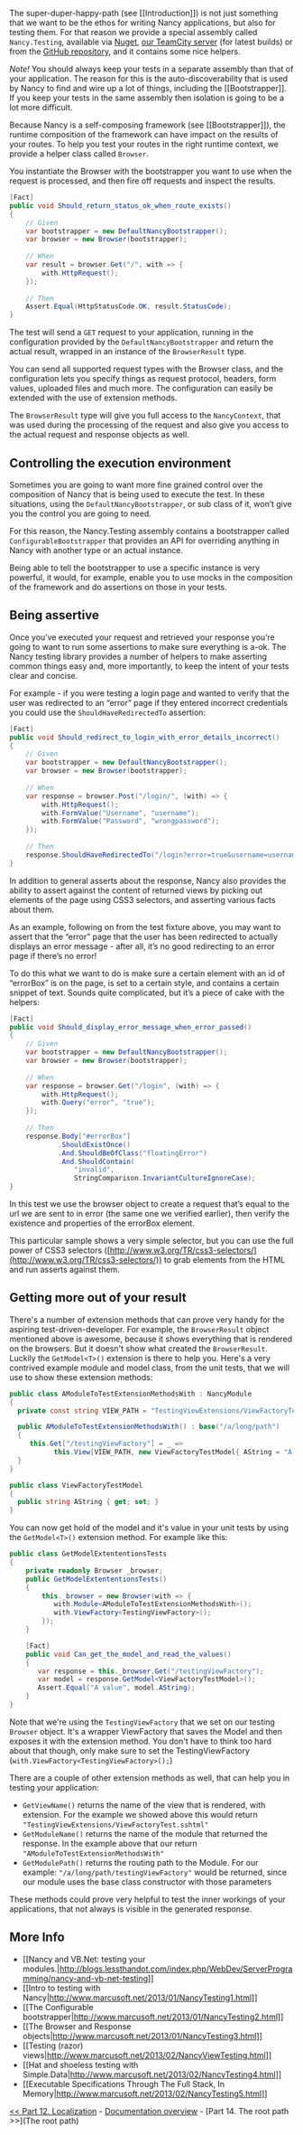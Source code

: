 The super-duper-happy-path (see [[Introduction]]) is not just something that we want to be the ethos for writing Nancy applications, but also for testing them. For that reason we provide a special assembly called `Nancy.Testing`, available via [Nuget](http://nuget.org), [our TeamCity server](http://teamcity.codebetter.com/project.html?projectId=project112&tab=projectOverview&guest=true) (for latest builds) or from the [GitHub repository](https://github.com/NancyFx/Nancy/tree/master/src/Nancy.Testing), and it contains some nice helpers.

_Note!_ You should always keep your tests in a separate assembly than that of your application. The reason for this is the auto-discoverability that is used by Nancy to find and wire up a lot of things, including the [[Bootstrapper]]. If you keep your tests in the same assembly then isolation is going to be a lot more difficult. 

Because Nancy is a self-composing framework (see [[Bootstrapper]]), the runtime composition of the framework can have impact on the results of your routes. To help you test your routes in the right runtime context, we provide a helper class called `Browser`.

You instantiate the Browser with the bootstrapper you want to use when the request is processed, and then fire off requests and inspect the results.
```c#
[Fact]
public void Should_return_status_ok_when_route_exists()
{
    // Given
    var bootstrapper = new DefaultNancyBootstrapper();
    var browser = new Browser(bootstrapper);
     
    // When
    var result = browser.Get("/", with => {
        with.HttpRequest();
    });
        
    // Then
    Assert.Equal(HttpStatusCode.OK, result.StatusCode);
}
```
The test will send a `GET` request to your application, running in the configuration provided by the `DefaultNancyBootstrapper` and return the actual result, wrapped in an instance of the `BrowserResult` type.

You can send all supported request types with the Browser class, and the configuration lets you specify things as request protocol, headers, form values, uploaded files and much more. The configuration can easily be extended with the use of extension methods.

The `BrowserResult` type will give you full access to the `NancyContext`, that was used during the processing of the request and also give you access to the actual request and response objects as well.

## Controlling the execution environment

Sometimes you are going to want more fine grained control over the composition of Nancy that is being used to execute the test. In these situations, using the `DefaultNancyBootstrapper`, or sub class of it, won’t give you the control you are going to need.

For this reason, the Nancy.Testing assembly contains a bootstrapper called `ConfigurableBootstrapper` that provides an API for overriding anything in Nancy with another type or an actual instance.

Being able to tell the bootstrapper to use a specific instance is very powerful, it would, for example, enable you to use mocks in the composition of the framework and do assertions on those in your tests.

## Being assertive

Once you’ve executed your request and retrieved your response you’re going to want to run some assertions to make sure everything is a-ok. The Nancy testing library provides a number of helpers to make asserting common things easy and, more importantly, to keep the intent of your tests clear and concise.

For example - if you were testing a login page and wanted to verify that the user was redirected to an “error” page if they entered incorrect credentials you could use the `ShouldHaveRedirectedTo` assertion:
```c#
[Fact]
public void Should_redirect_to_login_with_error_details_incorrect()
{
    // Given
    var bootstrapper = new DefaultNancyBootstrapper();
    var browser = new Browser(bootstrapper);
        
    // When
    var response = browser.Post("/login/", (with) => {
        with.HttpRequest();
        with.FormValue("Username", "username");
        with.FormValue("Password", "wrongpassword");
    });
        
    // Then
    response.ShouldHaveRedirectedTo("/login?error=true&username=username");
}
```
In addition to general asserts about the response, Nancy also provides the ability to assert against the content of returned views by picking out elements of the page using CSS3 selectors, and asserting various facts about them. 

As an example, following on from the test fixture above, you may want to assert that the “error” page that the user has been redirected to actually displays an error message - after all, it’s no good redirecting to an error page if there’s no error!

To do this what we want to do is make sure a certain element with an id of “errorBox” is on the page, is set to a certain style, and contains a certain snippet of text. Sounds quite complicated, but it’s a piece of cake with the helpers:
```c#
[Fact]
public void Should_display_error_message_when_error_passed()
{
    // Given
    var bootstrapper = new DefaultNancyBootstrapper();
    var browser = new Browser(bootstrapper);
     
    // When
    var response = browser.Get("/login", (with) => {
        with.HttpRequest();
        with.Query("error", "true");
    });
     
    // Then
    response.Body["#errorBox"]
            .ShouldExistOnce()
            .And.ShouldBeOfClass("floatingError")
            .And.ShouldContain(
                "invalid",
                StringComparison.InvariantCultureIgnoreCase);
}
```
In this test we use the browser object to create a request that’s equal to the url we are sent to in error (the same one we verified earlier), then verify the existence and properties of the errorBox element.

This particular sample shows a very simple selector, but you can use the full power of CSS3 selectors ([http://www.w3.org/TR/css3-selectors/](http://www.w3.org/TR/css3-selectors/)) to grab elements from the HTML and run asserts against them.

## Getting more out of your result
There's a number of extension methods that can prove very handy for the aspiring test-driven-developer. For example, the ```BrowserResult``` object mentioned above is awesome, because it shows everything that is rendered on the browsers. But it doesn't show what created the ```BrowserResult```. Luckily the ```GetModel<T>()``` extension is there to help you. 
Here's a very contrived example module and model class, from the unit tests, that we will use to show these extension methods:
```c#
public class AModuleToTestExtensionMethodsWith : NancyModule
{
  private const string VIEW_PATH = "TestingViewExtensions/ViewFactoryTest.sshtml";

  public AModuleToTestExtensionMethodsWith() : base("/a/long/path")
  {
     this.Get["/testingViewFactory"] = _ => 
           this.View[VIEW_PATH, new ViewFactoryTestModel{ AString = "A value" }];
  }
}

public class ViewFactoryTestModel
{
  public string AString { get; set; }
}
```
You can now get hold of the model and it's value in your unit tests by using the ```GetModel<T>()``` extension method. For example like this:
```c#
public class GetModelExtententionsTests
{
    private readonly Browser _browser;
    public GetModelExtententionsTests()
    {
        this._browser = new Browser(with => {
           with.Module<AModuleToTestExtensionMethodsWith>();
           with.ViewFactory<TestingViewFactory>();
        });
    }

    [Fact]
    public void Can_get_the_model_and_read_the_values()
    {
       var response = this._browser.Get("/testingViewFactory");
       var model = response.GetModel<ViewFactoryTestModel>();
       Assert.Equal("A value", model.AString);
    }
}
```
Note that we're using the ```TestingViewFactory``` that we set on our testing ```Browser``` object. It's a wrapper ViewFactory that saves the Model and then exposes it with the extension method. You don't have to think too hard about that though, only make sure to set the TestingViewFactory (```with.ViewFactory<TestingViewFactory>();```)

There are a couple of other extension methods as well, that can help you in testing your application:
* ```GetViewName()``` returns the name of the view that is rendered, with extension. For the example we showed above this would return ```"TestingViewExtensions/ViewFactoryTest.sshtml"```
* ```GetModuleName()``` returns the name of the module that returned the response. In the example above that our return ```"AModuleToTestExtensionMethodsWith"```
* ```GetModulePath()``` returns the routing path to the Module. For our example: ```"/a/long/path/testingViewFactory"``` would be returned, since our module uses the base class constructor with those parameters

These methods could prove very helpful to test the inner workings of your applications, that not always is visible in the generated response. 

##  More Info

* [[Nancy and VB.Net: testing your modules.|http://blogs.lessthandot.com/index.php/WebDev/ServerProgramming/nancy-and-vb-net-testing]]
* [[Intro to testing with Nancy|http://www.marcusoft.net/2013/01/NancyTesting1.html]]
* [[The Configurable bootstrapper|http://www.marcusoft.net/2013/01/NancyTesting2.html]]
* [[The Browser and Response objects|http://www.marcusoft.net/2013/01/NancyTesting3.html]]
* [[Testing (razor) views|http://www.marcusoft.net/2013/02/NancyViewTesting.html]]
* [[Hat and shoeless testing with Simple.Data|http://www.marcusoft.net/2013/02/NancyTesting4.html]]
* [[Executable Specifications Through The Full Stack, In Memory|http://www.marcusoft.net/2013/02/NancyTesting5.html]]

[<< Part 12. Localization](Localization) - [Documentation overview](Documentation) - [Part 14. The root path >>](The root path)